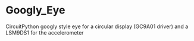 # Googly_Eye
CircuitPython googly style eye for a circular display (GC9A01 driver) and a LSM9DS1 for the accelerometer
